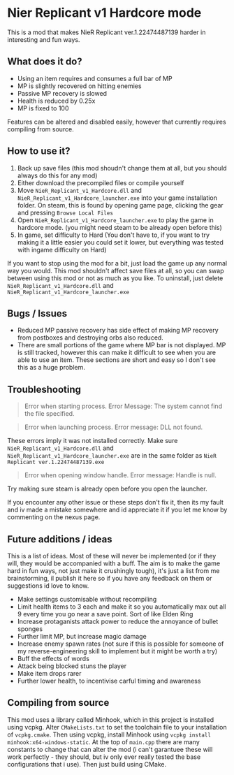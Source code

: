 # Nier Replicant v1 Hardcore mode

This is a mod that makes NieR Replicant ver.1.22474487139 harder in interesting and fun ways.

## What does it do?

- Using an item requires and consumes a full bar of MP
- MP is slightly recovered on hitting enemies
- Passive MP recovery is slowed
- Health is reduced by 0.25x
- MP is fixed to 100

Features can be altered and disabled easily, however that currently requires compiling from source.

## How to use it?

1. Back up save files (this mod shoudn't change them at all, but you should always do this for any mod)
2. Either download the precompiled files or compile yourself
3. Move `NieR_Replicant_v1_Hardcore.dll` and `NieR_Replicant_v1_Hardcore_launcher.exe` into your game installation folder. On steam, this is found by opening game page, clicking the gear and pressing `Browse Local Files`
4. Open `NieR_Replicant_v1_Hardcore_launcher.exe` to play the game in hardcore mode. (you might need steam to be already open before this)
5. In game, set difficulty to Hard (You don't have to, if you want to try making it a little easier you could set it lower, but everything was tested with ingame difficulty on Hard)

If you want to stop using the mod for a bit, just load the game up any normal way you would. This mod shouldn't affect save files at all, so you can swap between using this mod or not as much as you like. To uninstall, just delete `NieR_Replicant_v1_Hardcore.dll` and `NieR_Replicant_v1_Hardcore_launcher.exe`

## Bugs / Issues

- Reduced MP passive recovery has side effect of making MP recovery from postboxes and destroying orbs also reduced.
- There are small portions of the game where MP bar is not displayed. MP is still tracked, however this can make it difficult to see when you are able to use an item. These sections are short and easy so I don't see this as a huge problem.


## Troubleshooting

> Error when starting process. Error Message: The system cannot find the file specified.

> Error when launching process. Error message: DLL not found.

These errors imply it was not installed correctly. Make sure `NieR_Replicant_v1_Hardcore.dll` and `NieR_Replicant_v1_Hardcore_launcher.exe` are in the same folder as `NieR Replicant ver.1.22474487139.exe`

> Error when opening window handle. Error message: Handle is null.

Try making sure steam is already open before you open the launcher.

If you encounter any other issue or these steps don't fix it, then its my fault and iv made a mistake somewhere and id appreciate it if you let me know by commenting on the nexus page.

## Future additions / ideas

This is a list of ideas. Most of these will never be implemented (or if they will, they would be accompanied with a buff. The aim is to make the game hard in fun ways, not just make it crushingly tough), it's just a list from me brainstorming, il publish it here so if you have any feedback on them or suggestions id love to know.

- Make settings customisable without recompiling
- Limit health items to 3 each and make it so you automatically max out all 9 every time you go near a save point. Sort of like Elden Ring
- Increase protaganists attack power to reduce the annoyance of bullet sponges
- Further limit MP, but increase magic damage
- Increase enemy spawn rates (not sure if this is possible for someone of my reverse-engineering skill to implement but it might be worth a try)
- Buff the effects of words
- Attack being blocked stuns the player
- Make item drops rarer
- Further lower health, to incentivise carful timing and awareness


## Compiling from source

This mod uses a library called Minhook, which in this project is installed using vcpkg. Alter `CMakeLists.txt` to set the toolchain file to your installation of `vcpkg.cmake`. Then using vcpkg, install Minhook using `vcpkg install minhook:x64-windows-static`. At the top of `main.cpp` there are many constants to change that can alter the mod (i can't garantuee these will work perfectly - they should, but iv only ever really tested the base configurations that i use). Then just build using CMake.